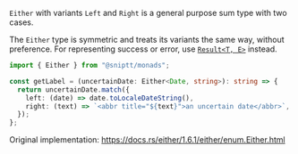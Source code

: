 `Either` with variants `Left` and `Right` is a general purpose sum type with two cases.

The `Either` type is symmetric and treats its variants the same way, without preference. For representing success or error, use [`Result<T, E>`](../result) instead.

```typescript
import { Either } from "@sniptt/monads";

const getLabel = (uncertainDate: Either<Date, string>): string => {
  return uncertainDate.match({
    left: (date) => date.toLocaleDateString(),
    right: (text) => `<abbr title="${text}">an uncertain date</abbr>`,
  });
};
```

Original implementation: <https://docs.rs/either/1.6.1/either/enum.Either.html>
